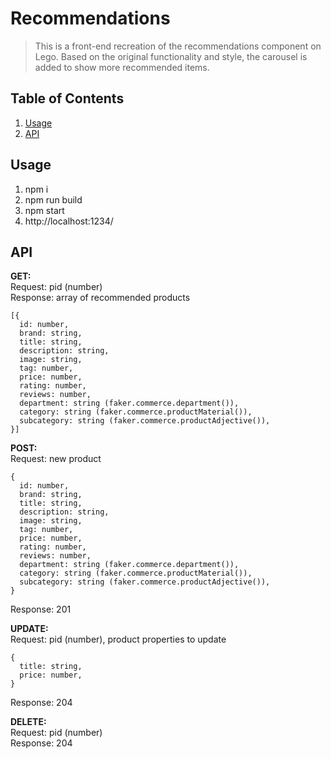 # Recommendations
> This is a front-end recreation of the recommendations component on Lego. Based on the original functionality and style, the carousel is added to show more recommended items.


## Table of Contents
1. [Usage](#Usage)
2. [API](#API)


## Usage
1. npm i
2. npm run build
3. npm start
4. http://localhost:1234/


## API
**GET:**\
Request: pid (number)\
Response: array of recommended products
```
[{
  id: number,
  brand: string,
  title: string,
  description: string,
  image: string,
  tag: number,
  price: number,
  rating: number,
  reviews: number,
  department: string (faker.commerce.department()),
  category: string (faker.commerce.productMaterial()),
  subcategory: string (faker.commerce.productAdjective()),
}]
```

**POST:**\
Request: new product
```
{
  id: number,
  brand: string,
  title: string,
  description: string,
  image: string,
  tag: number,
  price: number,
  rating: number,
  reviews: number,
  department: string (faker.commerce.department()),
  category: string (faker.commerce.productMaterial()),
  subcategory: string (faker.commerce.productAdjective()),
}
```
Response: 201

**UPDATE:**\
Request: pid (number), product properties to update
```
{
  title: string,
  price: number,
}
```
Response: 204

**DELETE:**\
Request: pid (number)\
Response: 204
